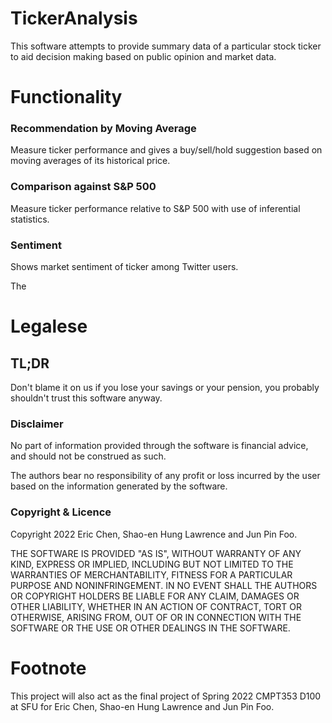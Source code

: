 # TickerAnalysis

This software attempts to provide summary data of a particular stock ticker to aid decision making based on public opinion and market data.

# Functionality

### Recommendation by Moving Average

Measure ticker performance and gives a buy/sell/hold suggestion based on moving averages of its historical price.

### Comparison against S&P 500

Measure ticker performance relative to S&P 500 with use of inferential statistics.

### Sentiment

Shows market sentiment of ticker among Twitter users.

The

# Legalese

## TL;DR

Don't blame it on us if you lose your savings or your pension, you probably shouldn't trust this software anyway.

### Disclaimer

No part of information provided through the software is financial advice, and should not be construed as such.

The authors bear no responsibility of any profit or loss incurred by the user based on the information generated by the software.

### Copyright & Licence

Copyright 2022 Eric Chen, Shao-en Hung Lawrence and Jun Pin Foo.

THE SOFTWARE IS PROVIDED "AS IS", WITHOUT WARRANTY OF ANY KIND, EXPRESS OR IMPLIED, INCLUDING BUT NOT LIMITED TO THE WARRANTIES OF MERCHANTABILITY, FITNESS FOR A PARTICULAR PURPOSE AND NONINFRINGEMENT. IN NO EVENT SHALL THE AUTHORS OR COPYRIGHT HOLDERS BE LIABLE FOR ANY CLAIM, DAMAGES OR OTHER LIABILITY, WHETHER IN AN ACTION OF CONTRACT, TORT OR OTHERWISE, ARISING FROM, OUT OF OR IN CONNECTION WITH THE SOFTWARE OR THE USE OR OTHER DEALINGS IN THE SOFTWARE.

# Footnote
This project will also act as the final project of Spring 2022 CMPT353 D100 at SFU for Eric Chen, Shao-en Hung Lawrence and Jun Pin Foo. 
